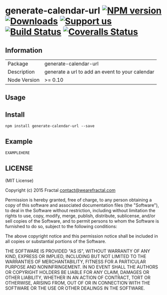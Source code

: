 # generate-calendar-url [![NPM version][npm-image]][npm-url] [![Downloads][downloads-image]][npm-url] [![Support us][gittip-image]][gittip-url] [![Build Status][travis-image]][travis-url] [![Coveralls Status][coveralls-image]][coveralls-url]


## Information

<table>
<tr>
<td>Package</td>
<td>generate-calendar-url</td>
</tr>
<tr>
<td>Description</td>
<td>generate a url to add an event to your calendar</td>
</tr>
<tr>
<td>Node Version</td>
<td>>= 0.10</td>
</tr>
</table>

## Usage

## Install

```
npm install generate-calendar-url --save
```
## Example

```js
EXAMPLEHERE
```

## LICENSE

(MIT License)

Copyright (c) 2015 Fractal <contact@wearefractal.com>

Permission is hereby granted, free of charge, to any person obtaining
a copy of this software and associated documentation files (the
"Software"), to deal in the Software without restriction, including
without limitation the rights to use, copy, modify, merge, publish,
distribute, sublicense, and/or sell copies of the Software, and to
permit persons to whom the Software is furnished to do so, subject to
the following conditions:

The above copyright notice and this permission notice shall be
included in all copies or substantial portions of the Software.

THE SOFTWARE IS PROVIDED "AS IS", WITHOUT WARRANTY OF ANY KIND,
EXPRESS OR IMPLIED, INCLUDING BUT NOT LIMITED TO THE WARRANTIES OF
MERCHANTABILITY, FITNESS FOR A PARTICULAR PURPOSE AND
NONINFRINGEMENT. IN NO EVENT SHALL THE AUTHORS OR COPYRIGHT HOLDERS BE
LIABLE FOR ANY CLAIM, DAMAGES OR OTHER LIABILITY, WHETHER IN AN ACTION
OF CONTRACT, TORT OR OTHERWISE, ARISING FROM, OUT OF OR IN CONNECTION
WITH THE SOFTWARE OR THE USE OR OTHER DEALINGS IN THE SOFTWARE.

[gittip-url]: https://www.gittip.com/wearefractal/
[gittip-image]: http://img.shields.io/gittip/wearefractal.svg

[downloads-image]: http://img.shields.io/npm/dm/generate-calendar-url.svg
[npm-url]: https://npmjs.org/package/generate-calendar-url
[npm-image]: http://img.shields.io/npm/v/generate-calendar-url.svg

[travis-url]: https://travis-ci.org/wearefractal/generate-calendar-url
[travis-image]: https://travis-ci.org/wearefractal/generate-calendar-url.png?branch=master

[coveralls-url]: https://coveralls.io/r/wearefractal/generate-calendar-url
[coveralls-image]: https://coveralls.io/repos/wearefractal/generate-calendar-url/badge.png

[depstat-url]: https://david-dm.org/wearefractal/generate-calendar-url
[depstat-image]: https://david-dm.org/wearefractal/generate-calendar-url.png

[david-url]: https://david-dm.org/wearefractal/generate-calendar-url
[david-image]: https://david-dm.org/wearefractal/generate-calendar-url.png?theme=shields.io
